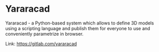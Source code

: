 # Yararacad
Yararacad - a Python-based system which allows to define 3D models using a scripting language and publish them for everyone to use and conveniently parametrize in browser.

Link:
https://gitlab.com/yararacad
